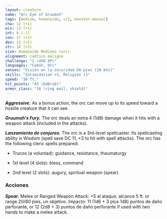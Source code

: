 ```yaml
---
layout: creature
name: "Orc Eye of Gruumsh"
tags: [medium, humanoide, cr2, monster-manual]
cha: 12 (+1)
wis: 13 (+1)
int: 9 (-1)
con: 17 (+3)
dex: 12 (+1)
str: 16 (+3)
size: Humanoide Mediano (orc)
alignment: caótico maligno
challenge: "2 (450 XP)"
languages: "Común, Orc"
senses: "Visión en la oscuridad 60 pies (18 mts)"
skills: "Intimidation +3, Religión +1"
speed: "30 ft."
hit_points: "45 (6d8+18)"
armor_class: "16 (ring mail, shield)"
---
```


***Aggressive.*** As a bonus action, the orc can move up to its speed toward a hostile creature that it can see.

***Gruumsh's Fury.*** The orc deals an extra 4 (1d8) damage when it hits with a weapon attack (included in the attacks).

***Lanzamiento de conjuros.*** The orc is a 3rd-level spellcaster. Its spellcasting ability is Wisdom (spell save DC 11, +3 to hit with spell attacks). The orc has the following cleric spells prepared:

* Trucos (a voluntad): guidance, resistance, thaumaturgy

* 1st level (4 slots): bless, command

* 2nd level (2 slots): augury, spiritual weapon (spear)

### Acciones

***Spear.*** Melee or Ranged Weapon Attack: +5 al ataque, alcance 5 ft. or range 20/60 pies, un objetivo. Impacto: 11 (1d6 + 3 plus 1d8) puntos de daño perforante, or 12 (2d8 + 3) puntos de daño perforante if used with two hands to make a melee attack.